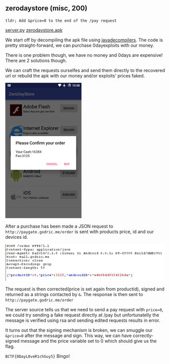 ## zerodaystore (misc, 200)
	tldr; Add &price=0 to the end of the /pay request

[server.py](server.py.8c15b34d5e32243f5ed38c1b055bfd6f)
[zerodaystore.apk](zerodaystore.apk.7869c5b00cdf037273e39572fb1affdb)

We start off by decompiling the apk file using [javadecompilers](http://www.javadecompilers.com/apk). The code is pretty straight-forward, we can purchase 0dayexploits with our money. 

There is one problem though, we have no money and 0days are expensive! There are 2 solutions though. 

We can craft the requests ourselfes and send them directly to the recovered url or rebuild the apk with our money and/or exploits' prices faked. 

![alt text](screen1.png)

After a purchase has been made a JSON request to `http://paygate.godric.me/order` is sent with products price, id and our devices id. 

![alt](screen2.png)

The request is then corrected(price is set again from productid), signed and returned as a strings contacted by `&`. The response is then sent to `http://paygate.godric.me/order`

The server source tells us that we need to send a pay request with `price=0`, we could try sending a fake request directly at /pay but unfortunatelly the message is verified using rsa and sending edited requests results in error.

It turns out that the signing mechanism is broken, we can smuggle our `&price=0` after the message and sign. This way, we can have correctly-signed message and the price variable set to 0 which should give us the flag.

`BCTF{0DayL0veR1chGuy5}`
Bingo!
